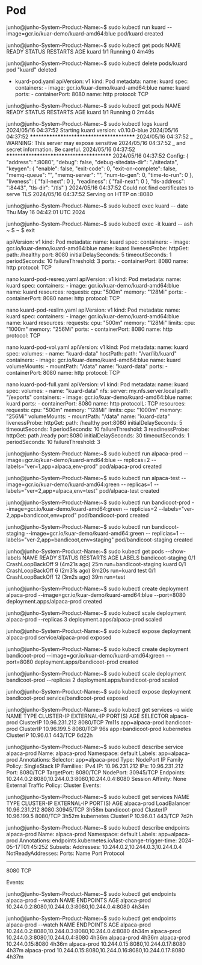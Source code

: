 # Pod

junho@junho-System-Product-Name:~$ sudo kubectl run kuard --image=gcr.io/kuar-demo/kuard-amd64:blue
pod/kuard created

junho@junho-System-Product-Name:~$ sudo kubectl get pods
NAME READY STATUS RESTARTS AGE
kuard 1/1 Running 0 4m49s

junho@junho-System-Product-Name:~$ sudo kubectl delete pods/kuard
pod "kuard" deleted

-   kuard-pod.yaml
    apiVersion: v1
    kind: Pod
    metadata:
    name: kuard
    spec:
    containers: - image: gcr.io/kuar-demo/kuard-amd64:blue
    name: kuard
    ports: - containerPort: 8080
    name: http
    protocol: TCP

junho@junho-System-Product-Name:~$ sudo kubectl get pods
NAME READY STATUS RESTARTS AGE
kuard 1/1 Running 0 2m44s

junho@junho-System-Product-Name:~$ sudo kubectl logs kuard
2024/05/16 04:37:52 Starting kuard version: v0.10.0-blue
2024/05/16 04:37:52 **\*\***\*\*\*\***\*\***\*\***\*\***\*\*\*\***\*\***\*\***\*\***\*\*\*\***\*\***\*\***\*\***\*\*\*\***\*\***
2024/05/16 04:37:52 _ WARNING: This server may expose sensitive
2024/05/16 04:37:52 _ and secret information. Be careful.
2024/05/16 04:37:52 **\*\***\*\*\*\***\*\***\*\***\*\***\*\*\*\***\*\***\*\***\*\***\*\*\*\***\*\***\*\***\*\***\*\*\*\***\*\***
2024/05/16 04:37:52 Config:
{
"address": ":8080",
"debug": false,
"debug-sitedata-dir": "./sitedata",
"keygen": {
"enable": false,
"exit-code": 0,
"exit-on-complete": false,
"memq-queue": "",
"memq-server": "",
"num-to-gen": 0,
"time-to-run": 0
},
"liveness": {
"fail-next": 0
},
"readiness": {
"fail-next": 0
},
"tls-address": ":8443",
"tls-dir": "/tls"
}
2024/05/16 04:37:52 Could not find certificates to serve TLS
2024/05/16 04:37:52 Serving on HTTP on :8080

junho@junho-System-Product-Name:~$ sudo kubectl exec kuard -- date
Thu May 16 04:42:01 UTC 2024

junho@junho-System-Product-Name:~$ sudo kubectl exec -it kuard -- ash
~ $
~ $ exit

apiVersion: v1
kind: Pod
metadata:
name: kuard
spec:
containers: - image: gcr.io/kuar-demo/kuard-amd64:blue
name: kuard
livenessProbe:
httpGet:
path: /healthy
port: 8080
initialDelaySeconds: 5
timeoutSeconds: 1
periodSeconds: 10
failureThreshold: 3
ports: - containerPort: 8080
name: http
protocol: TCP

nano kuard-pod-resreq.yaml
apiVersion: v1
kind: Pod
metadata:
name: kuard
spec:
containers: - image: gcr.io/kuar-demo/kuard-amd64:blue
name: kuard
resources:
requests:
cpu: "500m"
memory: "128Mi"
ports: - containerPort: 8080
name: http
protocol: TCP

nano kuard-pod-reslim.yaml
apiVersion: v1
kind: Pod
metadata:
name: kuard
spec:
containers: - image: gcr.io/kuar-demo/kuard-amd64:blue
name: kuard
resources:
requests:
cpu: "500m"
memory: "128Mi"
limits:
cpu: "1000m"
memory: "256Mi"
ports: - containerPort: 8080
name: http
protocol: TCP

nano kuard-pod-vol.yaml
apiVersion: v1
kind: Pod
metadata:
name: kuard
spec:
volumes: - name: "kuard-data"
hostPath:
path: "/var/lib/kuard"
containers: - image: gcr.io/kuar-demo/kuard-amd64:blue
name: kuard
volumeMounts: - mountPath: "/data"
name: "kuard-data"
ports: - containerPort: 8080
name: http
protocol: TCP

nano kuard-pod-full.yaml
apiVersion: v1
kind: Pod
metadata:
name: kuard
spec:
volumes: - name: "kuard-data"
nfs:
server: my.nfs.server.local
path: "/exports"
containers: - image: gcr.io/kuar-demo/kuard-amd64:blue
name: kuard
ports: - containerPort: 8080
name: http
protocolL: TCP
resources:
requests:
cpu: "500m"
memory: "128Mi"
limits:
cpu: "1000m"
memory: "256Mi"
volumeMounts: - mountPath: "/data"
name: "kuard-data"
livenessProbe:
httpGet:
path: /healthy
port:8080
initialDelaySeconds: 5
timeoutSeconds: 1
periodSeconds: 10
failureThreshold: 3
readinessProbe:
httpGet:
path /ready
port:8080
initialDelaySeconds: 30
timeoutSeconds: 1
periodSeconds: 10
failureThreshold: 3

junho@junho-System-Product-Name:~$ sudo kubectl run alpaca-prod --image=gcr.io/kuar-demo/kuard-amd64:blue -- replicas=2 --labels="ver=1,app=alpaca,env-prod"
pod/alpaca-prod created

junho@junho-System-Product-Name:~$ sudo kubectl run alpaca-test --image=gcr.io/kuar-demo/kuard-amd64:green -- replicas=1 --labels="ver=2,app=alpaca,env=test"
pod/alpaca-test created

junho@junho-System-Product-Name:~$ sudo kubectl run bandicoot-prod --image=gcr.io/kuar-demo/kuard-amd64:green -- replicias=2 --labels="ver-2,app=bandicoot,env=prod"
pod/bandicoot-pord created

junho@junho-System-Product-Name:~$ sudo kubectl run bandicoot-staging --image=gcr.io/kuar-demo/kuard-amd64:green -- replicias=1 --labels="ver-2,app=bandicoot,env=staging"
pod/bandicoot-staging created

junho@junho-System-Product-Name:~$ sudo kubectl get pods --show-labels
NAME READY STATUS RESTARTS AGE LABELS
bandicoot-staging 0/1 CrashLoopBackOff 9 (4m21s ago) 25m run=bandicoot-staging
kuard 0/1 CrashLoopBackOff 6 (2m31s ago) 8m20s run=kuard
test 0/1 CrashLoopBackOff 12 (3m2s ago) 39m run=test

junho@junho-System-Product-Name:~$ sudo kubectl create deployment alpaca-prod --image=gcr.io/kuar-demo/kuard-amd64:blue --port=8080
deployment.apps/alpaca-prod created

junho@junho-System-Product-Name:~$ sudo kubectl scale deployment alpaca-prod --replicas 3
deployment.apps/alpaca-prod scaled

junho@junho-System-Product-Name:~$ sudo kubectl expose deployment alpaca-prod
service/alpaca-prod exposed

junho@junho-System-Product-Name:~$ sudo kubectl create deployment bandicoot-prod --image=gcr.io/kuar-demo/kuard-amd64:green --port=8080
deployment.apps/bandicoot-prod created

junho@junho-System-Product-Name:~$ sudo kubectl scale deployment bandicoot-prod --replicas 2
deployment.apps/bandicoot-prod scaled

junho@junho-System-Product-Name:~$ sudo kubectl expose deployment bandicoot-prod
service/bandicoot-prod exposed

junho@junho-System-Product-Name:~$ sudo kubectl get services -o wide
NAME TYPE CLUSTER-IP EXTERNAL-IP PORT(S) AGE SELECTOR
alpaca-prod ClusterIP 10.96.231.212 <none> 8080/TCP 7m11s app=alpaca-prod
bandicoot-prod ClusterIP 10.96.199.5 <none> 8080/TCP 96s app=bandicoot-prod
kubernetes ClusterIP 10.96.0.1 <none> 443/TCP 6d22h <none>

junho@junho-System-Product-Name:~$ sudo kubectl describe service alpaca-prod
Name: alpaca-prod
Namespace: default
Labels: app=alpaca-prod
Annotations: <none>
Selector: app=alpaca-prod
Type: NodePort
IP Family Policy: SingleStack
IP Families: IPv4
IP: 10.96.231.212
IPs: 10.96.231.212
Port: <unset> 8080/TCP
TargetPort: 8080/TCP
NodePort: <unset> 30945/TCP
Endpoints: 10.244.0.2:8080,10.244.0.3:8080,10.244.0.4:8080
Session Affinity: None
External Traffic Policy: Cluster
Events: <none>

junho@junho-System-Product-Name:~$ sudo kubectl get services
NAME TYPE CLUSTER-IP EXTERNAL-IP PORT(S) AGE
alpaca-prod LoadBalancer 10.96.231.212 <pending> 8080:30945/TCP 3h58m
bandicoot-prod ClusterIP 10.96.199.5 <none> 8080/TCP 3h52m
kubernetes ClusterIP 10.96.0.1 <none> 443/TCP 7d2h

junho@junho-System-Product-Name:~$ sudo kubectl describe endpoints alpaca-prod
Name: alpaca-prod
Namespace: default
Labels: app=alpaca-prod
Annotations: endpoints.kubernetes.io/last-change-trigger-time: 2024-05-17T01:45:25Z
Subsets:
Addresses: 10.244.0.2,10.244.0.3,10.244.0.4
NotReadyAddresses: <none>
Ports:
Name Port Protocol
---- ---- --------
<unset> 8080 TCP

Events: <none>

junho@junho-System-Product-Name:~$ sudo kubectl get endpoints alpaca-prod --watch
NAME ENDPOINTS AGE
alpaca-prod 10.244.0.2:8080,10.244.0.3:8080,10.244.0.4:8080 4h34m

junho@junho-System-Product-Name:~$ sudo kubectl get endpoints alpaca-prod --watch
NAME ENDPOINTS AGE
alpaca-prod 10.244.0.2:8080,10.244.0.3:8080,10.244.0.4:8080 4h34m
alpaca-prod 10.244.0.3:8080,10.244.0.4:8080 4h36m
alpaca-prod <none> 4h36m
alpaca-prod 10.244.0.15:8080 4h36m
alpaca-prod 10.244.0.15:8080,10.244.0.17:8080 4h37m
alpaca-prod 10.244.0.15:8080,10.244.0.16:8080,10.244.0.17:8080 4h37m
